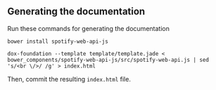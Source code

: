 ## Generating the documentation

Run these commands for generating the documentation

	bower install spotify-web-api-js
	
	dox-foundation --template template/template.jade < bower_components/spotify-web-api-js/src/spotify-web-api.js | sed 's/<br \/>/ /g' > index.html

Then, commit the resulting `index.html` file.

